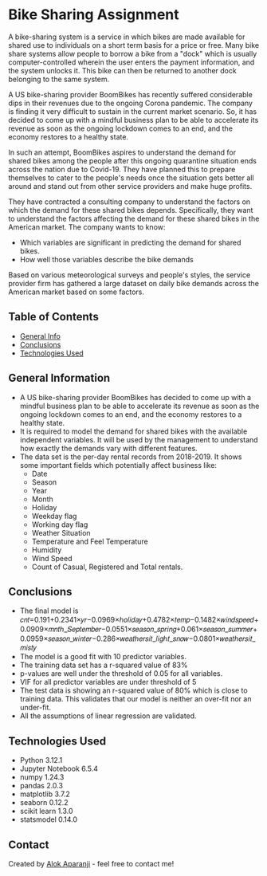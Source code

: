 # Bike Sharing Assignment
A bike-sharing system is a service in which bikes are made available for shared use to individuals on a short term basis for a price or free. Many bike share systems allow people to borrow a bike from a "dock" which is usually computer-controlled wherein the user enters the payment information, and the system unlocks it. This bike can then be returned to another dock belonging to the same system.


A US bike-sharing provider BoomBikes has recently suffered considerable dips in their revenues due to the ongoing Corona pandemic. The company is finding it very difficult to sustain in the current market scenario. So, it has decided to come up with a mindful business plan to be able to accelerate its revenue as soon as the ongoing lockdown comes to an end, and the economy restores to a healthy state. 


In such an attempt, BoomBikes aspires to understand the demand for shared bikes among the people after this ongoing quarantine situation ends across the nation due to Covid-19. They have planned this to prepare themselves to cater to the people's needs once the situation gets better all around and stand out from other service providers and make huge profits.


They have contracted a consulting company to understand the factors on which the demand for these shared bikes depends. Specifically, they want to understand the factors affecting the demand for these shared bikes in the American market. The company wants to know:

* Which variables are significant in predicting the demand for shared bikes.
* How well those variables describe the bike demands
  
Based on various meteorological surveys and people's styles, the service provider firm has gathered a large dataset on daily bike demands across the American market based on some factors. 


## Table of Contents
* [General Info](#general-information)
* [Conclusions](#conclusions)
* [Technologies Used](#technologies-used)



## General Information
- A US bike-sharing provider BoomBikes has decided to come up with a mindful business plan to be able to accelerate its revenue as soon as the ongoing lockdown comes to an end, and the economy restores to a healthy state.
- It is required to model the demand for shared bikes with the available independent variables. It will be used by the management to understand how exactly the demands vary with different features.
- The data set is the per-day rental records from 2018-2019. It shows some important fields which potentially affect business like:
  - Date
  - Season
  - Year
  - Month
  - Holiday
  - Weekday flag
  - Working day flag
  - Weather Situation
  - Temperature and Feel Temperature
  - Humidity
  - Wind Speed
  - Count of Casual, Registered and Total rentals.

<!-- You don't have to answer all the questions - just the ones relevant to your project. -->

## Conclusions
- The final model is 𝑐𝑛𝑡=0.191+0.2341×𝑦𝑟−0.0969×ℎ𝑜𝑙𝑖𝑑𝑎𝑦+0.4782×𝑡𝑒𝑚𝑝−0.1482×𝑤𝑖𝑛𝑑𝑠𝑝𝑒𝑒𝑑+0.0909×𝑚𝑛𝑡ℎ_𝑆𝑒𝑝𝑡𝑒𝑚𝑏𝑒𝑟−0.0551×𝑠𝑒𝑎𝑠𝑜𝑛_𝑠𝑝𝑟𝑖𝑛𝑔+0.061×𝑠𝑒𝑎𝑠𝑜𝑛_𝑠𝑢𝑚𝑚𝑒𝑟+0.0959×𝑠𝑒𝑎𝑠𝑜𝑛_𝑤𝑖𝑛𝑡𝑒𝑟−0.286×𝑤𝑒𝑎𝑡ℎ𝑒𝑟𝑠𝑖𝑡_𝑙𝑖𝑔ℎ𝑡_𝑠𝑛𝑜𝑤−0.0801×𝑤𝑒𝑎𝑡ℎ𝑒𝑟𝑠𝑖𝑡_𝑚𝑖𝑠𝑡𝑦
- The model is a good fit with 10 predictor variables.
- The training data set has a r-squared value of 83%
- p-values are well under the threshold of 0.05 for all variables.
- VIF for all predictor variables are under threshold of 5
- The test data is showing an r-squared value of 80% which is close to training data. This validates that our model is neither an over-fit nor an under-fit.
- All the assumptions of linear regression are validated.


## Technologies Used
- Python 3.12.1
- Jupyter Notebook 6.5.4
- numpy 1.24.3
- pandas 2.0.3
- matplotlib 3.7.2
- seaborn 0.12.2
- scikit learn 1.3.0
- statsmodel 0.14.0



## Contact
Created by [Alok Aparanji](https://github.com/alokaa/) - feel free to contact me!

